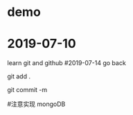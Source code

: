 # demo
# 2019-07-10
learn git and github
#2019-07-14
go back

git add . 

git commit -m

#注意实现
mongoDB